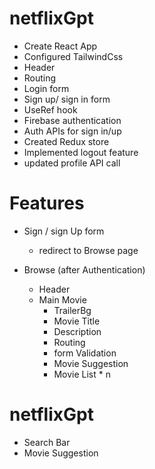 # netflixGpt
 - Create React App
 - Configured TailwindCss
 - Header 
 - Routing 
 - Login form
 - Sign up/ sign in form
 - UseRef hook
 - Firebase authentication
 - Auth APIs for sign in/up
 - Created Redux store
 - Implemented logout feature
 - updated profile API call
# Features
- Sign / sign Up form
   - redirect to Browse page

- Browse (after Authentication)
   - Header
   - Main Movie 
     - TrailerBg
     - Movie Title
     - Description
     - Routing
     - form Validation
     - Movie Suggestion
     - Movie List * n
# netflixGpt 
 - Search Bar
 - Movie Suggestion